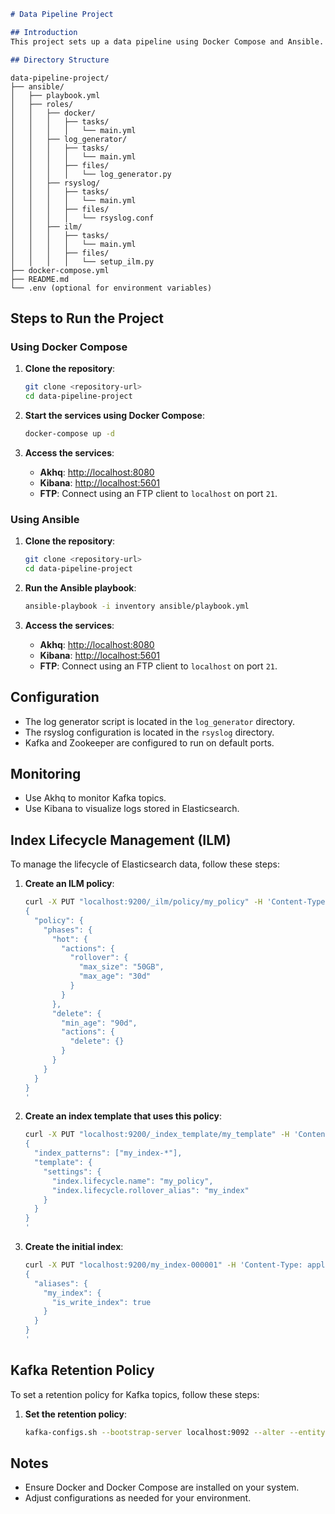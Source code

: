 
```markdown
# Data Pipeline Project

## Introduction
This project sets up a data pipeline using Docker Compose and Ansible. It includes services for log generation, rsyslog, Kafka, Akhq, FTP, Elasticsearch, and Kibana. The project also includes automated setup of Index Lifecycle Management (ILM) and Kafka retention policies.

## Directory Structure
```

```
data-pipeline-project/
├── ansible/
│   ├── playbook.yml
│   ├── roles/
│   │   ├── docker/
│   │   │   ├── tasks/
│   │   │   │   └── main.yml
│   │   ├── log_generator/
│   │   │   ├── tasks/
│   │   │   │   └── main.yml
│   │   │   ├── files/
│   │   │   │   └── log_generator.py
│   │   ├── rsyslog/
│   │   │   ├── tasks/
│   │   │   │   └── main.yml
│   │   │   ├── files/
│   │   │   │   └── rsyslog.conf
│   │   ├── ilm/
│   │   │   ├── tasks/
│   │   │   │   └── main.yml
│   │   │   ├── files/
│   │   │   │   └── setup_ilm.py
├── docker-compose.yml
├── README.md
└── .env (optional for environment variables)
```

## Steps to Run the Project

### Using Docker Compose
1. **Clone the repository**:
   ```sh
   git clone <repository-url>
   cd data-pipeline-project
   ```

2. **Start the services using Docker Compose**:
   ```sh
   docker-compose up -d
   ```

3. **Access the services**:
   - **Akhq**: [http://localhost:8080](http://localhost:8080)
   - **Kibana**: [http://localhost:5601](http://localhost:5601)
   - **FTP**: Connect using an FTP client to `localhost` on port `21`.

### Using Ansible
1. **Clone the repository**:
   ```sh
   git clone <repository-url>
   cd data-pipeline-project
   ```

2. **Run the Ansible playbook**:
   ```sh
   ansible-playbook -i inventory ansible/playbook.yml
   ```

3. **Access the services**:
   - **Akhq**: [http://localhost:8080](http://localhost:8080)
   - **Kibana**: [http://localhost:5601](http://localhost:5601)
   - **FTP**: Connect using an FTP client to `localhost` on port `21`.

## Configuration
- The log generator script is located in the `log_generator` directory.
- The rsyslog configuration is located in the `rsyslog` directory.
- Kafka and Zookeeper are configured to run on default ports.

## Monitoring
- Use Akhq to monitor Kafka topics.
- Use Kibana to visualize logs stored in Elasticsearch.

## Index Lifecycle Management (ILM)
To manage the lifecycle of Elasticsearch data, follow these steps:

1. **Create an ILM policy**:
   ```sh
   curl -X PUT "localhost:9200/_ilm/policy/my_policy" -H 'Content-Type: application/json' -d'
   {
     "policy": {
       "phases": {
         "hot": {
           "actions": {
             "rollover": {
               "max_size": "50GB",
               "max_age": "30d"
             }
           }
         },
         "delete": {
           "min_age": "90d",
           "actions": {
             "delete": {}
           }
         }
       }
     }
   }
   '
   ```

2. **Create an index template that uses this policy**:
   ```sh
   curl -X PUT "localhost:9200/_index_template/my_template" -H 'Content-Type: application/json' -d'
   {
     "index_patterns": ["my_index-*"],
     "template": {
       "settings": {
         "index.lifecycle.name": "my_policy",
         "index.lifecycle.rollover_alias": "my_index"
       }
     }
   }
   '
   ```

3. **Create the initial index**:
   ```sh
   curl -X PUT "localhost:9200/my_index-000001" -H 'Content-Type: application/json' -d'
   {
     "aliases": {
       "my_index": {
         "is_write_index": true
       }
     }
   }
   '
   ```

## Kafka Retention Policy
To set a retention policy for Kafka topics, follow these steps:

1. **Set the retention policy**:
   ```sh
   kafka-configs.sh --bootstrap-server localhost:9092 --alter --entity-type topics --entity-name mytopic --add-config retention.ms=10800000
   ```

## Notes
- Ensure Docker and Docker Compose are installed on your system.
- Adjust configurations as needed for your environment.
```

